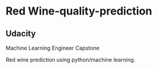 # Red Wine-quality-prediction
## Udacity
Machine Learning Engineer Capstone

Red wine prediction using python/machine learning.
